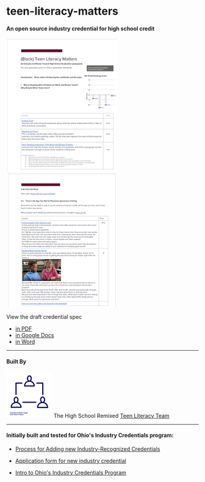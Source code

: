 # teen-literacy-matters

#### An open source industry credential for high school credit

[![preview](images/previewpage1.png)](https://github.com/High-School-Remixed/teen-literacy-matters/blob/main/Black%20Teen%20Literacy%20Matters.pdf) [![preview](images/previewpage2.png)](https://github.com/High-School-Remixed/teen-literacy-matters/blob/main/Black%20Teen%20Literacy%20Matters.pdf)


View the draft credential spec
- [in PDF](https://github.com/High-School-Remixed/teen-literacy-matters/blob/main/Black%20Teen%20Literacy%20Matters.pdf)
- [in Google Docs](https://github.com/High-School-Remixed/teen-literacy-matters/blob/main/Black%20Teen%20Literacy%20Matters.pdf)
- [in Word](https://github.com/High-School-Remixed/teen-literacy-matters/blob/main/Content/Black%20Teen%20Literacy%20Matters.docx)


___________________________________________________________
#### Built By 
![team](images/team.png)
The High School Remixed
[Teen Literacy Team](https://docs.google.com/document/d/1cmw3UqX7Dio0qnjAAOIj53lcTPHESuryw6j9baSSr3I/edit?usp=sharing)





___________________________________________________________

#### Initially built and tested for Ohio's Industry Credentials program:
- [Process for Adding new Industry-Recognized Credentials](http://education.ohio.gov/Topics/Ohio-s-Graduation-Requirements/Industry-Recognized-Credentials/Process-for-adding-new-industry-recognized-credent)

- [Application form for new industry credential](https://www.surveymonkey.com/r/TFM7QMW)

- [Intro to Ohio's Industry Credentials Program](http://education.ohio.gov/Topics/Ohio-s-Graduation-Requirements/Industry-Recognized-Credentials)


